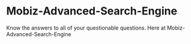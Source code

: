 # Mobiz-Advanced-Search-Engine
Know the answers to all of your questionable questions. Here at Mobiz-Advanced-Search-Engine
